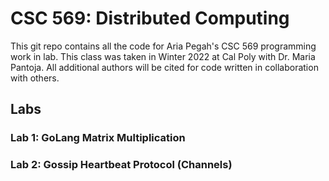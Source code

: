 # CSC 569: Distributed Computing

This git repo contains all the code for Aria Pegah's CSC 569 programming work in lab. This class was taken in Winter 2022 at Cal Poly with Dr. Maria Pantoja. All additional authors will be cited for code written in collaboration with others.

## Labs
### Lab 1: GoLang Matrix Multiplication
### Lab 2: Gossip Heartbeat Protocol (Channels)